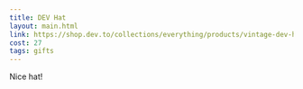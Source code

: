 ```yaml
---
title: DEV Hat
layout: main.html
link: https://shop.dev.to/collections/everything/products/vintage-dev-hat-1
cost: 27
tags: gifts
---
```


Nice hat!
